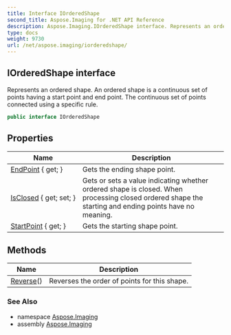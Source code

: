 ```yaml
---
title: Interface IOrderedShape
second_title: Aspose.Imaging for .NET API Reference
description: Aspose.Imaging.IOrderedShape interface. Represents an ordered shape. An ordered shape is a continuous set of points having a start point and end point. The continuous set of points connected using a specific rule
type: docs
weight: 9730
url: /net/aspose.imaging/iorderedshape/
---
```

## IOrderedShape interface

Represents an ordered shape. An ordered shape is a continuous set of points having a start point and end point. The continuous set of points connected using a specific rule.

```csharp
public interface IOrderedShape
```

## Properties

| Name | Description |
| --- | --- |
| [EndPoint](../../aspose.imaging/iorderedshape/endpoint/) { get; } | Gets the ending shape point. |
| [IsClosed](../../aspose.imaging/iorderedshape/isclosed/) { get; set; } | Gets or sets a value indicating whether ordered shape is closed. When processing closed ordered shape the starting and ending points have no meaning. |
| [StartPoint](../../aspose.imaging/iorderedshape/startpoint/) { get; } | Gets the starting shape point. |

## Methods

| Name | Description |
| --- | --- |
| [Reverse](../../aspose.imaging/iorderedshape/reverse/)() | Reverses the order of points for this shape. |

### See Also

* namespace [Aspose.Imaging](../../aspose.imaging/)
* assembly [Aspose.Imaging](../../)


